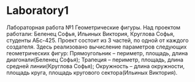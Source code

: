 # Laboratory1
Лабораторная работа №1
Геометрические фигуры.
Над проектом работали: Беленец Софья, Ильиных Виктория, Круглова Софья, студенты АБс-425.
Проект состоит из 3 частей, по одной от каждого создателя.
Здесь реализовано вычисление параметров следующих геометрических фигур:
  Прямоугольник – периметр, площадь, длина диагонали(Беленец Софья);
  Трапеция – периметр, площадь, длина средней линии(Круглова Софья);
  Окружность – длина окружности, площадь круга, площадь кругового сектора(Ильиных Виктория).
